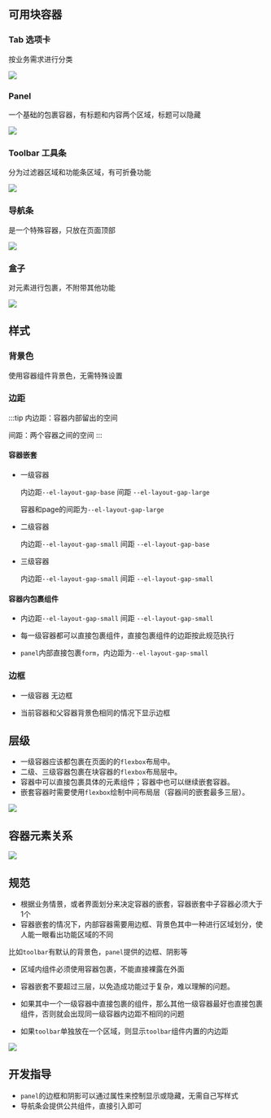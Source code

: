 

## 可用块容器

### Tab 选项卡

按业务需求进行分类

<image src="./img/tabs.png" ></image>

### Panel

一个基础的包裹容器，有标题和内容两个区域，标题可以隐藏

<image src="./img/panel.png" ></image>

### Toolbar 工具条

分为过滤器区域和功能条区域，有可折叠功能

<image src="./img/toolbar.png"></image>


### 导航条

是一个特殊容器，只放在页面顶部

<image src="./img/menus.png"></image>

### 盒子

对元素进行包裹，不附带其他功能

<image src="./img/box.png"></image>

## 样式

### 背景色

使用容器组件背景色，无需特殊设置
### 边距
:::tip
内边距：容器内部留出的空间

间距：两个容器之间的空间
:::

#### 容器嵌套
- 一级容器

    内边距`--el-layout-gap-base`  间距 `--el-layout-gap-large`

    容器和page的间距为`--el-layout-gap-large`

- 二级容器

    内边距`--el-layout-gap-small`  间距 `--el-layout-gap-base`

- 三级容器

    内边距`--el-layout-gap-small`   间距 `--el-layout-gap-small`

#### 容器内包裹组件

- 内边距`--el-layout-gap-small`  间距 `--el-layout-gap-small`

- 每一级容器都可以直接包裹组件，直接包裹组件的边距按此规范执行

- `panel`内部直接包裹`form`，内边距为`--el-layout-gap-small`



### 边框

- 一级容器 无边框

- 当前容器和父容器背景色相同的情况下显示边框
<!-- ### 阴影 

无阴影 -->


## 层级

- 一级容器应该都包裹在页面的的`flexbox`布局中。
- 二级、三级容器包裹在块容器的`flexbox`布局层中。
- 容器中可以直接包裹具体的元素组件；容器中也可以继续嵌套容器。
- 嵌套容器时需要使用`flexbox`绘制中间布局层（容器间的嵌套最多三层）。

<image src="./img/一级容器包裹组件.png" ></image>

## 容器元素关系


<image src="./img/元素关系.png" ></image>


## 规范
- 根据业务情景，或者界面划分来决定容器的嵌套，容器嵌套中子容器必须大于1个
- 容器嵌套的情况下，内部容器需要用边框、背景色其中一种进行区域划分，使人能一眼看出功能区域的不同

比如`toolbar`有默认的背景色，`panel`提供的边框、阴影等

- 区域内组件必须使用容器包裹，不能直接裸露在外面
- 容器嵌套不要超过三层，以免造成功能过于复杂，难以理解的问题。
- 如果其中一个一级容器中直接包裹的组件，那么其他一级容器最好也直接包裹组件，否则就会出现同一级容器内边距不相同的问题


- 如果`toolbar`单独放在一个区域，则显示`toolbar`组件内置的内边距

<image src="./img/toolbar单独.png"></image>

## 开发指导

- `panel`的边框和阴影可以通过属性来控制显示或隐藏，无需自己写样式
- 导航条会提供公共组件，直接引入即可
